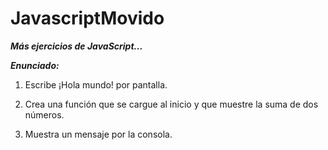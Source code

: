 # JavascriptMovido
**_Más ejercicios de JavaScript..._**

**_Enunciado:_**

1. Escribe ¡Hola mundo! por pantalla.

2. Crea una función que se cargue al inicio 
y que muestre la suma de dos números.

3. Muestra un mensaje por la consola.
